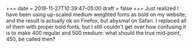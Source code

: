 +++
date = 2019-11-27T10:39:47-05:00
draft = false
+++
Just realized I have been using up-scaled medium weighted fonts as bold on my website, and the result is actually ok on Firefox, but abysmal on Safari. I replaced all of them with proper bold fonts, but I still couldn't get over how confusing it is to make 400 regular and 500 medium: what should the true mid-point, 450, be called then?